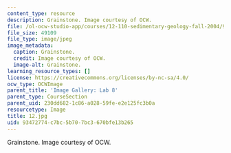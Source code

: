 ```yaml
---
content_type: resource
description: Grainstone. Image courtesy of OCW.
file: /ol-ocw-studio-app/courses/12-110-sedimentary-geology-fall-2004/93472774c7bc5b707bc3670bfe13b265_12.jpg
file_size: 49109
file_type: image/jpeg
image_metadata:
  caption: Grainstone.
  credit: Image courtesy of OCW.
  image-alt: Grainstone.
learning_resource_types: []
license: https://creativecommons.org/licenses/by-nc-sa/4.0/
ocw_type: OCWImage
parent_title: 'Image Gallery: Lab 8'
parent_type: CourseSection
parent_uid: 230dd682-1c86-a028-59fe-e2e125fc3b0a
resourcetype: Image
title: 12.jpg
uid: 93472774-c7bc-5b70-7bc3-670bfe13b265
---
```

Grainstone. Image courtesy of OCW.